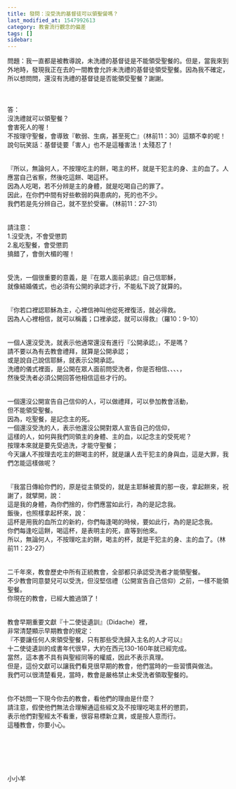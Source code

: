 ```yaml
---
title: 發問：沒受洗的基督徒可以領聖餐嗎？
last_modified_at: 1547992613
category: 教會流行觀念的偏差
tags: []
sidebar: 
---
```


<p>問題：我一直都是被教導說，未洗禮的基督徒是不能領受聖餐的。但是，當我來到外地時，發現我正在去的一間教會允許未洗禮的基督徒領受聖餐。因為我不確定，所以想問問，還沒有洗禮的基督徒是否能領受聖餐？謝謝。<!--more--><br/><br/><br/><br/>答：<br/>沒洗禮就可以領聖餐？<br/>會害死人的喔！<br/>不按理守聖餐，會導致『軟弱、生病，甚至死亡』（林前11：30）這類不幸的呢！<br/>說句玩笑話：基督徒要「害人」也不是這種害法！太殘忍了！<br/><br/> <br/>『所以，無論何人，不按理吃主的餅，喝主的杯，就是干犯主的身、主的血了。人應當自己省察，然後吃這餅、喝這杯。<br/>因為人吃喝，若不分辨是主的身體，就是吃喝自己的罪了。<br/>因此，在你們中間有好些軟弱的與患病的，死的也不少。<br/>我們若是先分辨自己，就不至於受審。（林前11：27-31）<br/><br/> <br/>請注意：<br/>1.沒受洗，不會受懲罰<br/>2.亂吃聖餐，會受懲罰<br/>搞錯了，會倒大楣的喔！<br/><br/><br/>受洗，一個很重要的意義，是『在眾人面前承認』自己信耶穌，<br/>就像結婚儀式，也必須有公開的承認才行，不能私下說了就算的。<br/> <br/><br/>『你若口裡認耶穌為主，心裡信神叫他從死裡復活，就必得救。<br/>因為人心裡相信，就可以稱義；口裡承認，就可以得救』（羅10：9-10）<br/> <br/><br/>一個人還沒受洗，就表示他通常還沒有進行『公開承認』，不是嗎？<br/>請不要以為有去教會禮拜，就算是公開承認；<br/>或是說自己說信耶穌，就表示公開承認。<br/>洗禮的儀式裡面，是公開在眾人面前問受洗者，你是否相信、、、、，<br/>然後受洗者必須公開回答他相信這些才行的。<br/> <br/><br/>一個還沒公開宣告自己信仰的人，可以做禮拜，可以參加教會活動，<br/>但不能領受聖餐。<br/>因為，吃聖餐，是記念主的死。<br/>一個還沒受洗的人，表示他還沒公開對眾人宣告自己的信仰，<br/>這樣的人，如何與我們同領主的身體、主的血，以記念主的受死呢？<br/>按理本來就是要先受過洗，才能守聖餐；<br/>今天讓人不按理去吃主的餅喝主的杯，就是讓人去干犯主的身與血，這是大罪，我們怎能這樣做呢？<br/> <br/><br/> 『我當日傳給你們的，原是從主領受的，就是主耶穌被賣的那一夜，拿起餅來，祝謝了，就擘開，說：<br/>這是我的身體，為你們捨的，你們應當如此行，為的是記念我。<br/>飯後，也照樣拿起杯來，說：<br/>這杯是用我的血所立的新約，你們每逢喝的時候，要如此行，為的是記念我。<br/>你們每逢吃這餅，喝這杯，是表明主的死，直等到他來。<br/>所以，無論何人，不按理吃主的餅，喝主的杯，就是干犯主的身、主的血了。（林前11：23-27）<br/> <br/><br/>二千年來，教會歷史中所有正統教會，全部都只承認受洗者才能領聖餐。<br/>不少教會同意嬰兒可以受洗，但沒堅信禮（公開宣告自己信仰）之前，一樣不能領聖餐。<br/>你現在的教會，已經大膽過頭了！<br/> <br/><br/>教會早期重要文獻『十二使徒遺訓』（Didache）裡，<br/>非常清楚顯示早期教會的規定：<br/>『不要讓任何人來領受聖餐，只有那些受洗歸入主名的人才可以』<br/>十二使徒遺訓的成書年代很早，大約在西元130-160年就已經完成。<br/>當然，這本書不具有與聖經同等的權威，因此不表示真理。<br/>但是，這份文獻可以讓我們看見很早期的教會，他們當時的一些習慣與做法。<br/>我們可以很清楚看見，當時，教會是嚴格禁止未受洗者領取聖餐的。<br/> <br/><br/>你不妨問一下現今你去的教會，看他們的理由是什麼？<br/>請注意，假使他們無法合理解通這些經文及不按理吃喝主杯的懲罰，<br/>表示他們對聖經太不看重，很容易標新立異，或是按人意而行。<br/>這種教會，你要小心。<br/><br/> <br/><br/><br/><br/><br/>小小羊<br/>
</p>